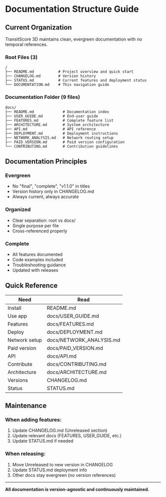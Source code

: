 # Documentation Structure Guide

## Current Organization

TransitScore 3D maintains clean, evergreen documentation with no temporal references.

### Root Files (3)
```
/
├── README.md           # Project overview and quick start
├── CHANGELOG.md        # Version history
├── STATUS.md           # Current features and deployment status
└── DOCUMENTATION.md    # This navigation guide
```

### Documentation Folder (9 files)
```
docs/
├── README.md             # Documentation index
├── USER_GUIDE.md         # End-user guide
├── FEATURES.md           # Complete feature list
├── ARCHITECTURE.md       # System architecture
├── API.md                # API reference
├── DEPLOYMENT.md         # Deployment instructions
├── NETWORK_ANALYSIS.md   # Network routing setup
├── PAID_VERSION.md       # Paid version configuration
└── CONTRIBUTING.md       # Contribution guidelines
```

## Documentation Principles

### Evergreen
- No "final", "complete", "v1.1.0" in titles
- Version history only in CHANGELOG.md
- Always current, always accurate

### Organized
- Clear separation: root vs docs/
- Single purpose per file
- Cross-referenced properly

### Complete
- All features documented
- Code examples included
- Troubleshooting guidance
- Updated with releases

## Quick Reference

| Need | Read |
|------|------|
| Install | README.md |
| Use app | docs/USER_GUIDE.md |
| Features | docs/FEATURES.md |
| Deploy | docs/DEPLOYMENT.md |
| Network setup | docs/NETWORK_ANALYSIS.md |
| Paid version | docs/PAID_VERSION.md |
| API | docs/API.md |
| Contribute | docs/CONTRIBUTING.md |
| Architecture | docs/ARCHITECTURE.md |
| Versions | CHANGELOG.md |
| Status | STATUS.md |

## Maintenance

### When adding features:
1. Update CHANGELOG.md (Unreleased section)
2. Update relevant docs (FEATURES, USER_GUIDE, etc.)
3. Update STATUS.md if needed

### When releasing:
1. Move Unreleased to new version in CHANGELOG
2. Update STATUS.md deployment info
3. Other docs stay evergreen (no version references)

---

**All documentation is version-agnostic and continuously maintained.**

